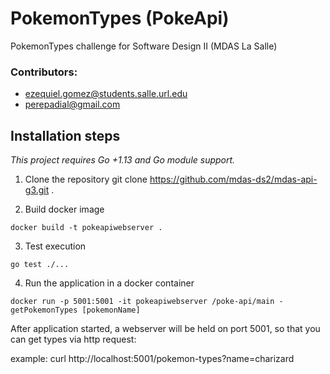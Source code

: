 # PokemonTypes (PokeApi)

PokemonTypes challenge for Software Design II (MDAS La Salle)

### Contributors:

- ezequiel.gomez@students.salle.url.edu
- perepadial@gmail.com

## Installation steps

_This project requires Go +1.13 and Go module support._

1. Clone the repository
   git clone https://github.com/mdas-ds2/mdas-api-g3.git .

2. Build docker image

```
docker build -t pokeapiwebserver .
```

3. Test execution

```
go test ./...
```

4. Run the application in a docker container

```
docker run -p 5001:5001 -it pokeapiwebserver /poke-api/main -getPokemonTypes [pokemonName]
```

After application started, a webserver will be held on port 5001, so that you can get types via http request:

example: curl http://localhost:5001/pokemon-types\?name\=charizard
